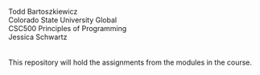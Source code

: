 Todd Bartoszkiewicz
<br/>
Colorado State University Global
<br/>
CSC500 Principles of Programming
<br/>
Jessica Schwartz
<br/><br/><br/>
This repository will hold the assignments from the modules in the course.
